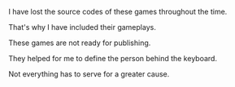 I have lost the source codes of these games throughout the time.

That's why I have included their gameplays.

These games are not ready for publishing. 

They helped for me to define the person behind the keyboard.

Not everything has to serve for a greater cause.
